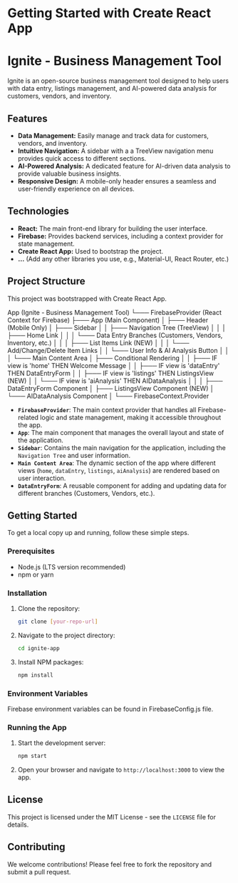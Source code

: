 # Getting Started with Create React App

# Ignite - Business Management Tool

Ignite is an open-source business management tool designed to help users with data entry, listings management, and AI-powered data analysis for customers, vendors, and inventory.

## Features

* **Data Management:** Easily manage and track data for customers, vendors, and inventory.
* **Intuitive Navigation:** A sidebar with a a TreeView navigation menu provides quick access to different sections.
* **AI-Powered Analysis:** A dedicated feature for AI-driven data analysis to provide valuable business insights.
* **Responsive Design:** A mobile-only header ensures a seamless and user-friendly experience on all devices.

## Technologies

* **React:** The main front-end library for building the user interface.
* **Firebase:** Provides backend services, including a context provider for state management.
* **Create React App:** Used to bootstrap the project.
* **...** (Add any other libraries you use, e.g., Material-UI, React Router, etc.)

## Project Structure

This project was bootstrapped with Create React App.

App (Ignite - Business Management Tool)
└─── FirebaseProvider (React Context for Firebase)
     ├─── App (Main Component)
     │    ├─── Header (Mobile Only)
     │    ├─── Sidebar
     │    │    ├─── Navigation Tree (TreeView)
     │    │    │    ├─── Home Link
     │    │    │    └─── Data Entry Branches (Customers, Vendors, Inventory, etc.)
     │    │    │         ├─── List Items Link (NEW)
     │    │    │         └─── Add/Change/Delete Item Links
     │    │    └─── User Info & AI Analysis Button
     │    │
     │    └─── Main Content Area
     │         ├─── Conditional Rendering
     │         │    ├─── IF view is 'home' THEN Welcome Message
     │         │    ├─── IF view is 'dataEntry' THEN DataEntryForm
     │         │    ├─── IF view is 'listings' THEN ListingsView (NEW)
     │         │    └─── IF view is 'aiAnalysis' THEN AIDataAnalysis
     │         │
     │         ├─── DataEntryForm Component
     │         ├─── ListingsView Component (NEW)
     │         └─── AIDataAnalysis Component
     │
     └─── FirebaseContext.Provider


* **`FirebaseProvider`**: The main context provider that handles all Firebase-related logic and state management, making it accessible throughout the app.
* **`App`**: The main component that manages the overall layout and state of the application.
* **`Sidebar`**: Contains the main navigation for the application, including the `Navigation Tree` and user information.
* **`Main Content Area`**: The dynamic section of the app where different views (`home`, `dataEntry`, `listings`, `aiAnalysis`) are rendered based on user interaction.
* **`DataEntryForm`**: A reusable component for adding and updating data for different branches (Customers, Vendors, etc.).

## Getting Started

To get a local copy up and running, follow these simple steps.

### Prerequisites

* Node.js (LTS version recommended)
* npm or yarn

### Installation

1.  Clone the repository:
    ```sh
    git clone [your-repo-url]
    ```
2.  Navigate to the project directory:
    ```sh
    cd ignite-app
    ```
3.  Install NPM packages:
    ```sh
    npm install
    ```

### Environment Variables

Firebase environment variables can be found in FirebaseConfig.js file.


### Running the App

1.  Start the development server:
    ```sh
    npm start
    ```
2.  Open your browser and navigate to `http://localhost:3000` to view the app.

## License

This project is licensed under the MIT License - see the `LICENSE` file for details.

## Contributing

We welcome contributions! Please feel free to fork the repository and submit a pull request.

